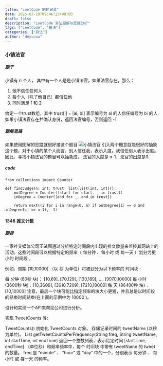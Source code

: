 ```yaml
---
title: "LeetCode 刷题记录"
date: 2025-03-18T09:46:23+08:00
draft: false
description: "LeetCode 算法题解与思路分析"
tags: ["LeetCode", "算法"]
categories: ["算法"]
author: "Heyuuuu"
---
```



### 小镇法官
##### 题干
小镇有 n 个人， 其中有一个人是是小镇法官。如果法官存在，那么：
1. 他不信任任何人
2. 每个人（除了他自己）都信任他
3. 同时满足 1 和 2

给定一个trust数组。其中 trust[i] = [ai, bi] 表示编号为 ai 的人信任编号为 bi 的人
如果小镇法官存在并确认身份，返回法官编号，否则返回 -1

##### 题解思路
如果使用图解的思路就很好接这个题目
![小镇法官](/images/judge.jpg)
引入两个概念就能很好的抽象这个题，对于小镇的某个人而言，别人信任我，表示入度，我信任别人表示出度。 因此，寻找小镇法官的题目可以抽象成， 法官的入度是 n-1，法官的出度是0.


##### code
```python3
from collections import Counter

def findJudge(n: int: trust: list(list(int, int))):
    outDegree = Counter([start for start, _ in trust])
    inDegree = Counter([end for _, end in trust])

    return next((i for i in range(0, n) if outDegree[i] == 0 and inDegree[i] == n-1), -1)
```


#### 1348.推文计数
##### 题目
一家社交媒体公司正试图通过分析特定时间段内出现的推文数量来监控其网站上的活动。这些时间段可以根据特定的频率（ 每分钟 、每小时 或 每一天 ）划分为更小的 时间段 。

例如，周期 [10,10000] （以 秒 为单位）将被划分为以下频率的 时间块 :

每 分钟 (60秒 块)： [10,69], [70,129], [130,189], ..., [9970,10000]
每 小时 (3600秒 块)：[10,3609], [3610,7209], [7210,10000]
每 天 (86400秒 块)： [10,10000]
注意，最后一个块可能比指定频率的块大小更短，并且总是以时间段的结束时间结束(在上面的示例中为 10000 )。

设计和实现一个API来帮助公司进行分析。

实现 TweetCounts 类:

TweetCounts() 初始化 TweetCounts 对象。
存储记录时间的 tweetName (以秒为单位)。
List<integer> getTweetCountsPerFrequency(String freq, String tweetName, int startTime, int endTime) 返回一个整数列表，表示给定时间 [startTime, endTime] （单位秒）和频率频率中，每个 时间块 中带有 tweetName 的 tweet 的数量。
freq 是 “minute” 、 “hour” 或 “day” 中的一个，分别表示 每分钟 、 每小时 或 每一天 的频率。


